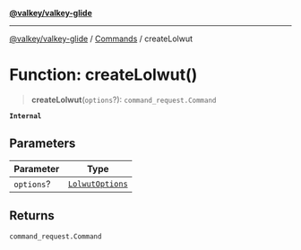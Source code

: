 [**@valkey/valkey-glide**](../../README.md)

***

[@valkey/valkey-glide](../../modules.md) / [Commands](../README.md) / createLolwut

# Function: createLolwut()

> **createLolwut**(`options`?): `command_request.Command`

**`Internal`**

## Parameters

| Parameter | Type |
| ------ | ------ |
| `options`? | [`LolwutOptions`](../interfaces/LolwutOptions.md) |

## Returns

`command_request.Command`
